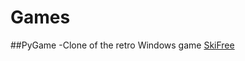 # Games


##PyGame
-Clone of the retro Windows game [SkiFree](https://en.wikipedia.org/wiki/SkiFree)
